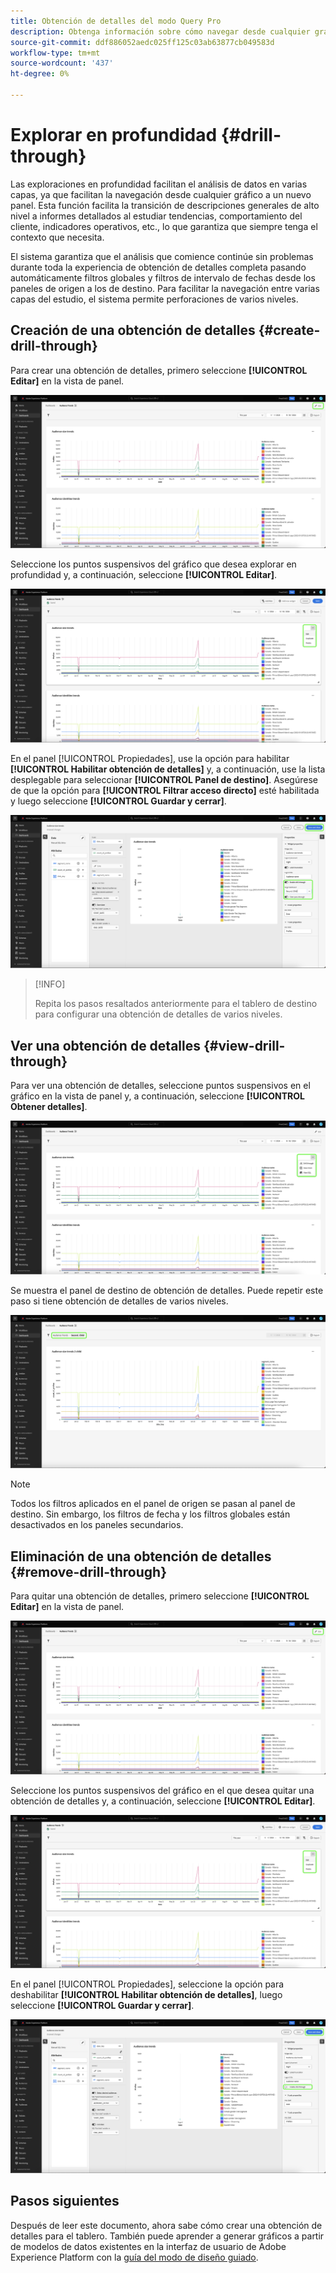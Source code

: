 ```yaml
---
title: Obtención de detalles del modo Query Pro
description: Obtenga información sobre cómo navegar desde cualquier gráfico a un nuevo panel para explorar los datos mediante la obtención de detalles.
source-git-commit: ddf886052aedc025ff125c03ab63877cb049583d
workflow-type: tm+mt
source-wordcount: '437'
ht-degree: 0%

---
```


# Explorar en profundidad {#drill-through}

Las exploraciones en profundidad facilitan el análisis de datos en varias capas, ya que facilitan la navegación desde cualquier gráfico a un nuevo panel. Esta función facilita la transición de descripciones generales de alto nivel a informes detallados al estudiar tendencias, comportamiento del cliente, indicadores operativos, etc., lo que garantiza que siempre tenga el contexto que necesita.

El sistema garantiza que el análisis que comience continúe sin problemas durante toda la experiencia de obtención de detalles completa pasando automáticamente filtros globales y filtros de intervalo de fechas desde los paneles de origen a los de destino. Para facilitar la navegación entre varias capas del estudio, el sistema permite perforaciones de varios niveles.

## Creación de una obtención de detalles {#create-drill-through}

Para crear una obtención de detalles, primero seleccione **[!UICONTROL Editar]** en la vista de panel.

![Panel personalizado con la opción Editar resaltada.](../images/sql-insights-query-pro-mode/drill-through.png)

Seleccione los puntos suspensivos del gráfico que desea explorar en profundidad y, a continuación, seleccione **[!UICONTROL Editar]**.

![Gráfico que muestra el menú de los tres puntos con la opción Editar resaltada.](../images/sql-insights-query-pro-mode/drill-through-chart-edit.png)

En el panel [!UICONTROL Propiedades], use la opción para habilitar **[!UICONTROL Habilitar obtención de detalles]** y, a continuación, use la lista desplegable para seleccionar **[!UICONTROL Panel de destino]**. Asegúrese de que la opción para **[!UICONTROL Filtrar acceso directo]** esté habilitada y luego seleccione **[!UICONTROL Guardar y cerrar]**.

![Panel de propiedades del gráfico con las opciones Habilitar obtención de detalles, Panel de destino y Filtrar paso a través resaltadas.](../images/sql-insights-query-pro-mode/drill-through-chart-properties.png)

>[!INFO]
>
>Repita los pasos resaltados anteriormente para el tablero de destino para configurar una obtención de detalles de varios niveles.

## Ver una obtención de detalles {#view-drill-through}

Para ver una obtención de detalles, seleccione puntos suspensivos en el gráfico en la vista de panel y, a continuación, seleccione **[!UICONTROL Obtener detalles]**.

![Gráfico que muestra el menú de los tres puntos con la obtención de detalles resaltada.](../images/sql-insights-query-pro-mode/drill-through-chart-view.png)

Se muestra el panel de destino de obtención de detalles. Puede repetir este paso si tiene obtención de detalles de varios niveles.

![Se muestra el tablero de destino con la obtención de detalles resaltada.](../images/sql-insights-query-pro-mode/drill-through-target-dashboard.png)

>[!NOTE]
>
>Todos los filtros aplicados en el panel de origen se pasan al panel de destino. Sin embargo, los filtros de fecha y los filtros globales están desactivados en los paneles secundarios.

## Eliminación de una obtención de detalles {#remove-drill-through}

Para quitar una obtención de detalles, primero seleccione **[!UICONTROL Editar]** en la vista de panel.

![Panel personalizado con la opción Editar resaltada.](../images/sql-insights-query-pro-mode/drill-through.png)

Seleccione los puntos suspensivos del gráfico en el que desea quitar una obtención de detalles y, a continuación, seleccione **[!UICONTROL Editar]**.

![Gráfico que muestra el menú de los tres puntos con la opción Editar resaltada.](../images/sql-insights-query-pro-mode/drill-through-chart-edit.png)

En el panel [!UICONTROL Propiedades], seleccione la opción para deshabilitar **[!UICONTROL Habilitar obtención de detalles]**, luego seleccione **[!UICONTROL Guardar y cerrar]**.

![Panel de propiedades del gráfico con la opción deshabilitada para [!UICONTROL Habilitar obtención de detalles] resaltada.](../images/sql-insights-query-pro-mode/drill-through-disable.png)

## Pasos siguientes

Después de leer este documento, ahora sabe cómo crear una obtención de detalles para el tablero. También puede aprender a generar gráficos a partir de modelos de datos existentes en la interfaz de usuario de Adobe Experience Platform con la [guía del modo de diseño guiado](../standard-dashboards.md).
